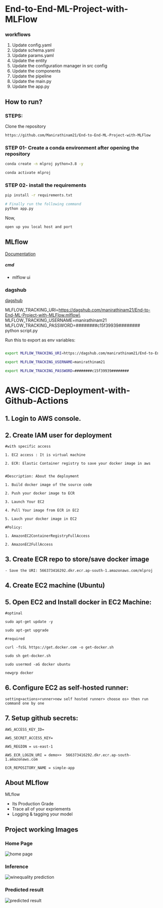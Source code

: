 # End-to-End-ML-Project-with-MLFlow



### workflows

1. Update config.yaml
2. Update schema.yaml
3. Update params.yaml
4. Update the entity
5. Update the configuration manager in src config
6. Update the components
7. Update the pipeline
8. Update the main.py
9. Update the app.py


## How to run?
### STEPS:

Clone the repository

```bash
https://github.com/Manirathinam21/End-to-End-ML-Project-with-MLFlow
```
### STEP 01- Create a conda environment after opening the repository

```bash
conda create -n mlproj python=3.8 -y
```

```bash
conda activate mlproj
```


### STEP 02- install the requirements
```bash
pip install -r requirements.txt
```


```bash
# Finally run the following command
python app.py
```

Now,
```bash
open up you local host and port
```



## MLflow

[Documentation](https://mlflow.org/docs/latest/index.html)


##### cmd
- mlflow ui

### dagshub
[dagshub](https://dagshub.com/)

MLFLOW_TRACKING_URI=https://dagshub.com/manirathinam21/End-to-End-ML-Project-with-MLFlow.mlflow\
MLFLOW_TRACKING_USERNAME=manirathinam21\
MLFLOW_TRACKING_PASSWORD=########c15f39939########\
python script.py

Run this to export as env variables:

```bash

export MLFLOW_TRACKING_URI=https://dagshub.com/manirathinam21/End-to-End-ML-Project-with-MLFlow.mlflow 

export MLFLOW_TRACKING_USERNAME=manirathinam21

export MLFLOW_TRACKING_PASSWORD=########c15f39939########

```



# AWS-CICD-Deployment-with-Github-Actions

## 1. Login to AWS console.

## 2. Create IAM user for deployment

	#with specific access

	1. EC2 access : It is virtual machine

	2. ECR: Elastic Container registry to save your docker image in aws


	#Description: About the deployment

	1. Build docker image of the source code

	2. Push your docker image to ECR

	3. Launch Your EC2 

	4. Pull Your image from ECR in EC2

	5. Lauch your docker image in EC2

	#Policy:

	1. AmazonEC2ContainerRegistryFullAccess

	2. AmazonEC2FullAccess

	
## 3. Create ECR repo to store/save docker image
    - Save the URI: 566373416292.dkr.ecr.ap-south-1.amazonaws.com/mlproj

	
## 4. Create EC2 machine (Ubuntu) 

## 5. Open EC2 and Install docker in EC2 Machine:
	
	
	#optinal

	sudo apt-get update -y

	sudo apt-get upgrade
	
	#required

	curl -fsSL https://get.docker.com -o get-docker.sh

	sudo sh get-docker.sh

	sudo usermod -aG docker ubuntu

	newgrp docker
	
## 6. Configure EC2 as self-hosted runner:
    setting>actions>runner>new self hosted runner> choose os> then run command one by one


## 7. Setup github secrets:

    AWS_ACCESS_KEY_ID=

    AWS_SECRET_ACCESS_KEY=

    AWS_REGION = us-east-1

    AWS_ECR_LOGIN_URI = demo>>  566373416292.dkr.ecr.ap-south-1.amazonaws.com

    ECR_REPOSITORY_NAME = simple-app

## About MLflow 
MLflow

 - Its Production Grade
 - Trace all of your expriements
 - Logging & tagging your model

## Project working Images
### Home Page
![home page](https://github.com/user-attachments/assets/eac55c0b-7b94-41b5-a2c9-73ce0582a453)
### Inference
![winequality prediction](https://github.com/user-attachments/assets/50b98b18-4693-45cf-bff2-dd2763d8cd28)
### Predicted result
![predicted result](https://github.com/user-attachments/assets/7671649b-cf7f-4787-94e4-5914f5404996)


